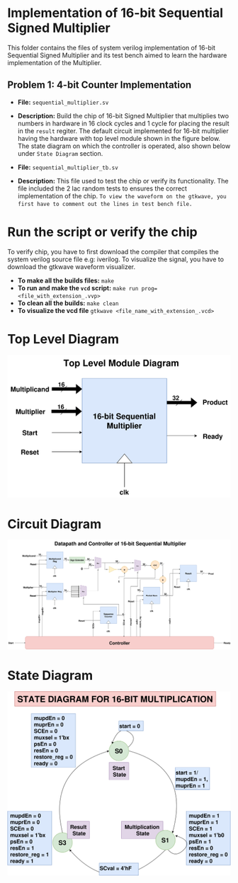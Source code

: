 # Implementation of 16-bit Sequential Signed Multiplier

This folder contains the files of system verilog implementation of 16-bit Sequential Signed Multiplier and its test bench aimed to learn the hardware implementation of the Multiplier.

## Problem 1: 4-bit Counter Implementation

- **File:** `sequential_multiplier.sv`
- **Description:** Build the chip of 16-bit Signed Multiplier that multiplies two numbers in hardware in 16 clock cycles and 1 cycle for placing the result in the `result` regiter. The default circuit implemented for 16-bit multiplier having the hardware with top level module shown in the figure below. The state diagram on which the controller is operated, also shown below under `State Diagram` section. 

- **File:** `sequential_multiplier_tb.sv`
- **Description:** This file used to test the chip or verify its functionality. The file included the 2 lac random tests to ensures the correct implementation of the chip. `To view the waveform on the gtkwave, you first have to comment out the lines in test bench file.`

# Run the script or verify the chip
To verify chip, you have to first download the compiler that compiles the system verilog source file e.g: iverilog. To visualize the signal, you have to download the gtkwave waveform visualizer.
- **To make all the builds files:** `make`
- **To run and make the `vcd` script:** `make run prog=<file_with_extension_.vvp>`
- **To clean all the builds:** `make clean`
- **To visualize the vcd file** `gtkwave <file_name_with_extension_.vcd>`

# Top Level Diagram
![Top Level of Multiplier](docs/top_module.drawio.svg)

# Circuit Diagram
![Circuit Diagram of Datapath and controller](docs/datapath.drawio.svg)

# State Diagram
![State Diagram](docs/state_diagram.drawio.svg)

